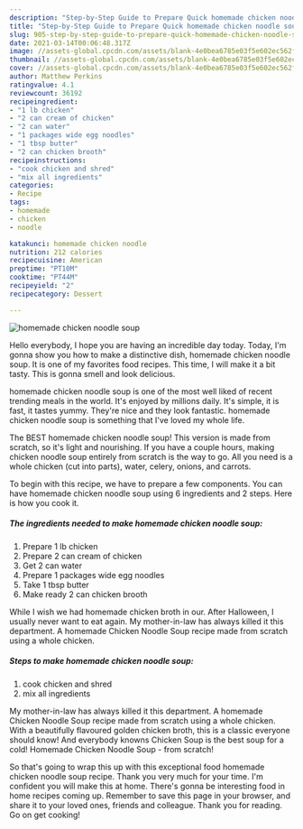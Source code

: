 ```yaml
---
description: "Step-by-Step Guide to Prepare Quick homemade chicken noodle soup"
title: "Step-by-Step Guide to Prepare Quick homemade chicken noodle soup"
slug: 905-step-by-step-guide-to-prepare-quick-homemade-chicken-noodle-soup
date: 2021-03-14T00:06:48.317Z
image: //assets-global.cpcdn.com/assets/blank-4e0bea6785e03f5e602ec562f230caae08da540cada707380b4fe1bbebba43da.png
thumbnail: //assets-global.cpcdn.com/assets/blank-4e0bea6785e03f5e602ec562f230caae08da540cada707380b4fe1bbebba43da.png
cover: //assets-global.cpcdn.com/assets/blank-4e0bea6785e03f5e602ec562f230caae08da540cada707380b4fe1bbebba43da.png
author: Matthew Perkins
ratingvalue: 4.1
reviewcount: 36192
recipeingredient:
- "1 lb chicken"
- "2 can cream of chicken"
- "2 can water"
- "1 packages wide egg noodles"
- "1 tbsp butter"
- "2 can chicken brooth"
recipeinstructions:
- "cook chicken and shred"
- "mix all ingredients"
categories:
- Recipe
tags:
- homemade
- chicken
- noodle

katakunci: homemade chicken noodle 
nutrition: 212 calories
recipecuisine: American
preptime: "PT10M"
cooktime: "PT44M"
recipeyield: "2"
recipecategory: Dessert

---
```



![homemade chicken noodle soup](//assets-global.cpcdn.com/assets/blank-4e0bea6785e03f5e602ec562f230caae08da540cada707380b4fe1bbebba43da.png)

Hello everybody, I hope you are having an incredible day today. Today, I'm gonna show you how to make a distinctive dish, homemade chicken noodle soup. It is one of my favorites food recipes. This time, I will make it a bit tasty. This is gonna smell and look delicious.

homemade chicken noodle soup is one of the most well liked of recent trending meals in the world. It's enjoyed by millions daily. It's simple, it is fast, it tastes yummy. They're nice and they look fantastic. homemade chicken noodle soup is something that I've loved my whole life.

The BEST homemade chicken noodle soup! This version is made from scratch, so it&#39;s light and nourishing. If you have a couple hours, making chicken noodle soup entirely from scratch is the way to go. All you need is a whole chicken (cut into parts), water, celery, onions, and carrots.


To begin with this recipe, we have to prepare a few components. You can have homemade chicken noodle soup using 6 ingredients and 2 steps. Here is how you cook it.

<!--inarticleads1-->

##### The ingredients needed to make homemade chicken noodle soup:

1. Prepare 1 lb chicken
1. Prepare 2 can cream of chicken
1. Get 2 can water
1. Prepare 1 packages wide egg noodles
1. Take 1 tbsp butter
1. Make ready 2 can chicken brooth


While I wish we had homemade chicken broth in our. After Halloween, I usually never want to eat again. My mother-in-law has always killed it this department. A homemade Chicken Noodle Soup recipe made from scratch using a whole chicken. 

<!--inarticleads2-->

##### Steps to make homemade chicken noodle soup:

1. cook chicken and shred
1. mix all ingredients


My mother-in-law has always killed it this department. A homemade Chicken Noodle Soup recipe made from scratch using a whole chicken. With a beautifully flavoured golden chicken broth, this is a classic everyone should know! And everybody knowns Chicken Soup is the best soup for a cold! Homemade Chicken Noodle Soup - from scratch! 

So that's going to wrap this up with this exceptional food homemade chicken noodle soup recipe. Thank you very much for your time. I'm confident you will make this at home. There's gonna be interesting food in home recipes coming up. Remember to save this page in your browser, and share it to your loved ones, friends and colleague. Thank you for reading. Go on get cooking!
